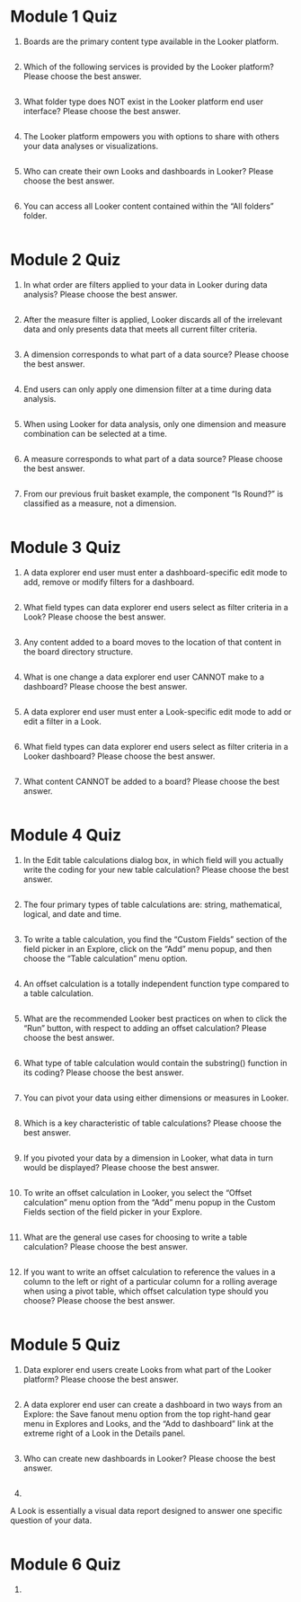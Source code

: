 # Module 1 Quiz

1. Boards are the primary content type available in the Looker platform. 
```bash

```

2. Which of the following services is provided by the Looker platform? Please choose the best answer.
```bash

```

3. What folder type does NOT exist in the Looker platform end user interface? Please choose the best answer.
```bash

```

4. The Looker platform empowers you with options to share with others your data analyses or visualizations.
```bash

```

5. Who can create their own Looks and dashboards in Looker? Please choose the best answer.
```bash

```

6. You can access all Looker content contained within the “All folders” folder.
```bash

```

# Module 2 Quiz

1. In what order are filters applied to your data in Looker during data analysis? Please choose the best answer.
```bash

```

2. After the measure filter is applied, Looker discards all of the irrelevant data and only presents data that meets all current filter criteria.
```bash

```

3. A dimension corresponds to what part of a data source? Please choose the best answer.
```bash

```

4. End users can only apply one dimension filter at a time during data analysis.
```bash

```

5. When using Looker for data analysis, only one dimension and measure combination can be selected at a time.
```bash

```

6. A measure corresponds to what part of a data source? Please choose the best answer.
```bash

```

7. From our previous fruit basket example, the component “Is Round?” is classified as a measure, not a dimension.
```bash

```

# Module 3 Quiz

1. A data explorer end user must enter a dashboard-specific edit mode to add, remove or modify filters for a dashboard.
```bash

```

2. What field types can data explorer end users select as filter criteria in a Look? Please choose the best answer.
```bash

```

3. Any content added to a board moves to the location of that content in the board directory structure.
```bash

```

4. What is one change a data explorer end user CANNOT make to a dashboard? Please choose the best answer.
```bash

```

5. A data explorer end user must enter a Look-specific edit mode to add or edit a filter in a Look.
```bash

```

6. What field types can data explorer end users select as filter criteria in a Looker dashboard? Please choose the best answer.
```bash

```

7. What content CANNOT be added to a board? Please choose the best answer.
```bash

```

# Module 4 Quiz

1. In the Edit table calculations dialog box, in which field will you actually write the coding for your new table calculation? Please choose the best answer.
```bash

```

2. The four primary types of table calculations are: string, mathematical, logical, and date and time.
```bash

```

3. To write a table calculation, you find the “Custom Fields” section of the field picker in an Explore, click on the “Add” menu popup, and then choose the “Table calculation” menu option.
```bash

```

4. An offset calculation is a totally independent function type compared to a table calculation.
```bash

```

5. What are the recommended Looker best practices on when to click the “Run” button, with respect to adding an offset calculation? Please choose the best answer.
```bash

```

6. What type of table calculation would contain the substring() function in its coding? Please choose the best answer.
```bash

```

7. You can pivot your data using either dimensions or measures in Looker.
```bash

```

8. Which is a key characteristic of table calculations? Please choose the best answer.
```bash

```

9. If you pivoted your data by a dimension in Looker, what data in turn would be displayed? Please choose the best answer.
```bash

```

10. To write an offset calculation in Looker, you select the “Offset calculation” menu option from the “Add” menu popup in the Custom Fields section of the field picker in your Explore.
```bash

```

11. What are the general use cases for choosing to write a table calculation? Please choose the best answer.
```bash

```

12. If you want to write an offset calculation to reference the values in a column to the left or right of a particular column for a rolling average when using a pivot table, which offset calculation type should you choose? Please choose the best answer.
```bash

```

# Module 5 Quiz

1. Data explorer end users create Looks from what part of the Looker platform? Please choose the best answer.
```bash

```

2. A data explorer end user can create a dashboard in two ways from an Explore: the Save fanout menu option from the top right-hand gear menu in Explores and Looks, and the “Add to dashboard” link at the extreme right of a Look in the Details panel.
```bash

```

3. Who can create new dashboards in Looker? Please choose the best answer.
```bash

```

4. 

A Look is essentially a visual data report designed to answer one specific question of your data.
```bash

```

# Module 6 Quiz

1. 
```bash

```

```bash

```